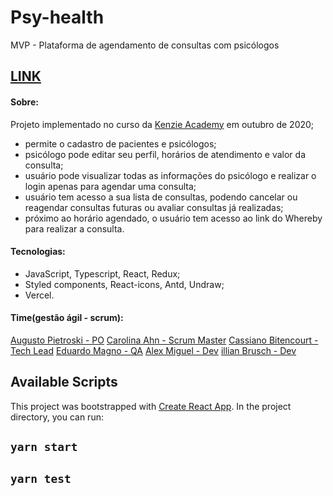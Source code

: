# Psy-health
MVP - Plataforma de agendamento de consultas com psicólogos
## [LINK](https://psy-health.vercel.app/)


#### Sobre:
Projeto implementado no curso da [Kenzie Academy](https://kenzie.com.br/) em outubro de 2020;
- permite o cadastro de pacientes e psicólogos;
- psicólogo pode editar seu perfil, horários de atendimento e valor da consulta;
- usuário pode visualizar todas as informações do psicólogo e realizar o login apenas para agendar uma consulta;
- usuário tem acesso a sua lista de consultas, podendo cancelar ou reagendar consultas futuras ou avaliar consultas já realizadas;
- próximo ao horário agendado, o usuário tem acesso ao link do Whereby para realizar a consulta.

#### Tecnologias:
- JavaScript, Typescript, React, Redux;
- Styled components, React-icons, Antd, Undraw;
- Vercel.

#### Time(gestão ágil - scrum):
[Augusto Pietroski - PO](https://www.linkedin.com/in/augusto-pietroski/)
[Carolina Ahn - Scrum Master](https://www.linkedin.com/in/carolina-ahn/)
[Cassiano Bitencourt - Tech Lead](https://www.linkedin.com/in/cassiano-doederlein-648592148/)
[Eduardo Magno - QA](https://www.linkedin.com/in/edu-magno/)
[Alex Miguel - Dev](https://www.linkedin.com/in/alexmiguel95/)
[illian Brusch - Dev](https://www.linkedin.com/in/willian-brusch-237448154/)

## Available Scripts
This project was bootstrapped with [Create React App](https://github.com/facebook/create-react-app).
In the project directory, you can run:
## `yarn start`
## `yarn test`

